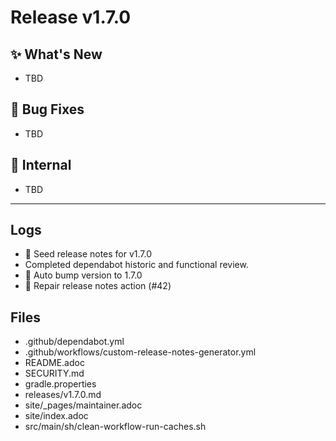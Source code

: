 # Release v1.7.0

## ✨ What's New
- TBD

## 🐛 Bug Fixes
- TBD

## 🔬 Internal
- TBD

---
## Logs

- 📝 Seed release notes for v1.7.0
- Completed dependabot historic and functional review.
- 🔼 Auto bump version to 1.7.0
- 📝 Repair release notes action (#42)

## Files

- .github/dependabot.yml
- .github/workflows/custom-release-notes-generator.yml
- README.adoc
- SECURITY.md
- gradle.properties
- releases/v1.7.0.md
- site/_pages/maintainer.adoc
- site/index.adoc
- src/main/sh/clean-workflow-run-caches.sh
